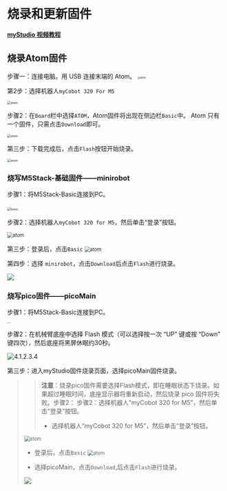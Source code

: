 # 烧录和更新固件

**[myStudio 视频教程](https://www.bilibili.com/video/BV1Qr4y1N7B5/)**



## 烧录Atom固件

步骤一：连接电脑。用 USB 连接末端的 Atom。
<img src="C:\Users\Administrator\Desktop\320_mystudio_gitbook截图\en\img\4.1.2.1-atom_PC.jpg" alt="atom" style="zoom:40%;" />



第2步：选择机器人`myCobot 320 For M5`

<img src="C:\Users\Administrator\Desktop\320_mystudio_gitbook截图\en\img\320\atom.png" alt="atom" style="zoom: 50%;" />

步骤2：在`Board`栏中选择`ATOM`，Atom固件将出现在侧边栏`Basic`中。 Atom 只有一个固件，只需点击`Download`即可。

<img src="C:\Users\Administrator\Desktop\320_mystudio_gitbook截图\en\img\320\atom2.png" alt="atom" style="zoom: 50%;" />

第三步：下载完成后，点击`Flash`按钮开始烧录。

<img src="C:\Users\Administrator\Desktop\320_mystudio_gitbook截图\en\img\320\atom3.png" alt="atom" style="zoom: 50%;" />





### 烧写M5Stack-基础固件——minirobot

步骤1：将M5Stack-Basic连接到PC。

​	<img src="C:\Users\Administrator\Desktop\320_mystudio_gitbook截图\en\img\4.1.2.1-basic_PC.jpg" alt="basic" style="zoom: 50%;" />

步骤2：选择机器人`myCobot 320 for M5`，然后单击“登录”按钮。

<img src="C:\Users\Administrator\Desktop\320_mystudio_gitbook截图\en\img\320\1.png" alt="atom" style="zoom:80%;" />





第三步：登录后，点击`Basic`
<img src="C:\Users\Administrator\Desktop\320_mystudio_gitbook截图\en\img\320\2.png" alt="atom" style="zoom: 80%;" />

第四步：选择 `minirobot`，点击`Download`后点击`Flash`进行烧录。

![](C:\Users\Administrator\Desktop\320_mystudio_gitbook截图\en\img\320\3.png)





### 烧写pico固件——picoMain

步骤1：将M5Stack-Basic连接到PC。

<img src="C:\Users\Administrator\Desktop\320_mystudio_gitbook截图\en\img\4.1.2.3.3.jpg" alt="4.1.2.3.3" style="zoom: 15%;" />



步骤2：在机械臂底座中选择 Flash 模式（可以选择按一次 “UP” 键或按 “Down” 键四次），然后底座将黑屏休眠约30秒。

![4.1.2.3.4](C:\Users\Administrator\Desktop\320_mystudio_gitbook截图\en\img\4.1.2.3.4.gif)



第三步：进入myStudio固件烧录页面，选择picoMain固件烧录。

> > **注意**：烧录pico固件需要选择Flash模式，即在睡眠状态下烧录。如果超过睡眠时间，底座显示器将重新启动，然后烧录 pico 固件将失败。步骤2： 步骤2：选择机器人“myCobot 320 for M5”，然后单击“登录”按钮。
> >
> > - 选择机器人“myCobot 320 for M5”，然后单击“登录”按钮。
>
> <img src="C:\Users\Administrator\Desktop\320_mystudio_gitbook截图\en\img\320\1.png" alt="atom" style="zoom:80%;" />
>
> 
>
> 
>
> -  登录后，点击`Basic`
>    <img src="C:\Users\Administrator\Desktop\320_mystudio_gitbook截图\en\img\320\2.png" alt="atom" style="zoom: 80%;" />
>
> 
>
> - 选择picoMain，点击`Download`,后点击`Flash`进行烧录。
>
> ![](C:\Users\Administrator\Desktop\320_mystudio_gitbook截图\en\img\320\8.png)
>
> 

